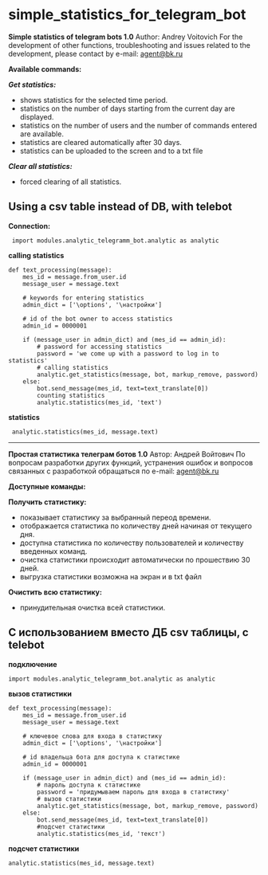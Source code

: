 # simple_statistics_for_telegram_bot

**Simple statistics of telegram bots 1.0** 
Author: Andrey Voitovich
For the development of other functions, troubleshooting and issues related to the development, please contact by e-mail: [agent@bk.ru](mailto:agent@bk.ru)

**Available commands:**

***Get statistics:***
 - shows statistics for the selected time period.
 - statistics on the number of days starting from the current day are
   displayed.
 - statistics on the number of users and the number of commands entered
   are available.
 - statistics are cleared automatically after 30 days.
 - statistics can be uploaded to the screen and to a txt file

***Clear all statistics:***
 - forced clearing of all statistics.

## Using a csv table instead of DB, with telebot ##

**Connection:**

     import modules.analytic_telegramm_bot.analytic as analytic

**calling statistics**

	def text_processing(message):
		mes_id = message.from_user.id
		message_user = message.text

		# keywords for entering statistics
		admin_dict = ['\options', '\настройки']

		# id of the bot owner to access statistics
		admin_id = 0000001

		if (message_user in admin_dict) and (mes_id == admin_id):
			# password for accessing statistics
			password = 'we come up with a password to log in to statistics'
			# calling statistics
			analytic.get_statistics(message, bot, markup_remove, password)
		else:
			bot.send_message(mes_id, text=text_translate[0])
			counting statistics
			analytic.statistics(mes_id, 'text')

**statistics**

     analytic.statistics(mes_id, message.text)

***

**Простая статистика телеграм ботов 1.0** 
Автор: Андрей Войтович
По вопросам разработки других функций, устранения ошибок и вопросов связанных с разработкой обращаться по e-mail: [agent@bk.ru](mailto:agent@bk.ru)

**Доступные команды:**

**Получить статистику:**
- показывает статистику за выбранный переод времени.
- отображается статистика по количеству дней начиная от текущего дня.
- доступна статистика по количеству пользователей и количеству введенных команд.
- очистка статистики происходит автоматически по прошествию 30 дней.
- выгрузка статистики возможна на экран и в txt файл

**Очистить всю статистику:**
- принудительная очистка всей статистики.

## C использованием вместо ДБ csv таблицы, с telebot ## 


**подключение**

    import modules.analytic_telegramm_bot.analytic as analytic

**вызов статистики**

	def text_processing(message):
		mes_id = message.from_user.id
		message_user = message.text

		# ключевое слова для входа в статистику
		admin_dict = ['\options', '\настройки']

		# id владельца бота для доступа к статистике
		admin_id = 0000001

		if (message_user in admin_dict) and (mes_id == admin_id):
			# пароль доступа к статистике
			password = 'придумываем пароль для входа в статистику'
			# вызов статистики
			analytic.get_statistics(message, bot, markup_remove, password)
		else:
			bot.send_message(mes_id, text=text_translate[0])
			#подсчет статистики
			analytic.statistics(mes_id, 'текст')

**подсчет статистики**

    analytic.statistics(mes_id, message.text)
